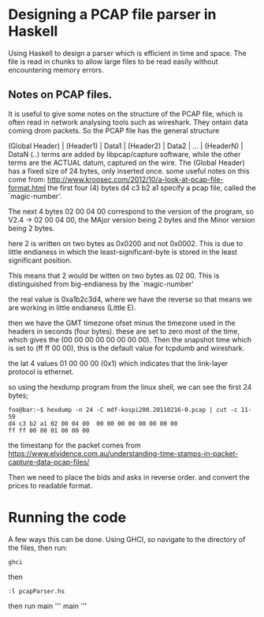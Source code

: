# Designing a PCAP file parser in Haskell
Using Haskell to design a parser which is efficient in time and space. The file is read in chunks to allow large files to be read easily without encountering memory errors.


## Notes on PCAP files.
It is useful to give some notes on the structure of the PCAP file, which is often read in network analysing tools  such as wireshark. They ontain data coming drom packets.
So the PCAP file has the general structure

(Global Header) | (Header1) | Data1 | (Header2) | Data2 | ... | (HeaderN) | DataN
(..) terms are added by libpcap/capture software,
while the other terms are the ACTUAL datum, captured on the wire.
The (Global Header) has a fixed size of 24 bytes, only inserted once.
some useful notes on this come from:
http://www.kroosec.com/2012/10/a-look-at-pcap-file-format.html
the first four (4) bytes d4 c3 b2 a1 specify a pcap file, called the `magic-number'.

The next 4 bytes 02 00 04 00 correspond to the version of the program, so V2.4 -> 02 00 04 00, the MAjor version being 2 bytes and the Minor version being 2 bytes.

here 2 is written on two bytes as 0x0200 and not 0x0002. This is due to little endianess in which the least-significant-byte is stored in the least significant position.

This means that 2 would be witten on two bytes as 02 00. This is distinguished from big-endianess by the `magic-number' 

the real value is 0xa1b2c3d4, where we have the reverse so that means we are working in little endianess (Little E).

then we have the GMT timezone ofset minus the timezone used in the headers in seconds (four bytes).
these are set to zero most of the time, which gives the (00 00 00 00 00 00 00 00).
Then the snapshot time which is set to (ff ff 00 00), this is the default value for tcpdumb and wireshark.

the lat 4 values 01 00 00 00 (0x1) which indicates that the link-layer protocol is ethernet.


so using the hexdump program from the linux shell, we can see the first 24 bytes;
```console
foo@bar:~$ hexdump -n 24 -C mdf-kospi200.20110216-0.pcap | cut -c 11-59
d4 c3 b2 a1 02 00 04 00  00 00 00 00 00 00 00 00 
ff ff 00 00 01 00 00 00       
```
the timestanp for the packet comes from
https://www.elvidence.com.au/understanding-time-stamps-in-packet-capture-data-pcap-files/


Then we need to place the bids and asks in reverse order. and convert the prices to readable format.

# Running the code
A few ways this can be done.
Using GHCI, so navigate to the directory of the files, then run:
```
ghci
```
then
```
:l pcapParser.hs
```
then run main
'''
main
'''
